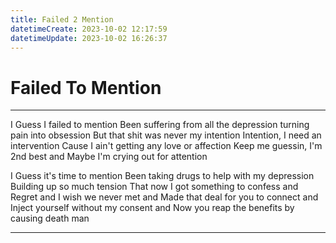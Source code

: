 ```yaml
---
title: Failed 2 Mention
datetimeCreate: 2023-10-02 12:17:59
datetimeUpdate: 2023-10-02 16:26:37
---
```

# Failed To Mention

---


I Guess I failed to mention
Been suffering from all the depression
turning pain into obsession
But that shit was never my intention
Intention, I need an intervention
Cause I ain't getting any love or affection
Keep me guessin, I'm 2nd best and
Maybe I'm crying out for attention

I Guess it's time to mention
Been taking drugs to help with my depression
Building up so much tension
That now I got something to confess and
Regret and I wish we never met and
Made that deal for you to connect and
Inject yourself without my consent and
Now you reap the benefits by causing death man

---